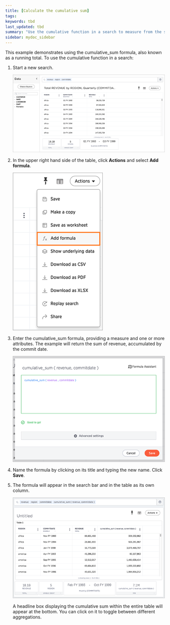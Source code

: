 ```yaml
---
title: [Calculate the cumulative sum]
tags:
keywords: tbd
last_updated: tbd
summary: "Use the cumulative function in a search to measure from the start of your data to the current point."
sidebar: mydoc_sidebar
---
```

This example demonstrates using the cumulative_sum formula, also known as a running total. To use the cumulative function in a search:

1. Start a new search.

     ![](/pages/images/aggregation_answer.png "Aggregation Answer example")

2. In the upper right hand side of the table, click **Actions** and select **Add formula**.

     ![](/pages/images/create_formula_in_answer.png "Create a new formula in an answer")

3. Enter the cumulative_sum formula, providing a measure and one or more attributes. The example will return the sum of revenue, accumulated by the commit date.

     ![](/pages/images/cumulative_sum_formula.png "Cumulative Sum Formula")

4. Name the formula by clicking on its title and typing the new name. Click **Save**.
5. The formula will appear in the search bar and in the table as its own column.

     ![](/pages/images/cumulative_sum_table.png "Cumulative Sum Table")

    A headline box displaying the cumulative sum within the entire table will appear at the bottom. You can click on it to toggle between different aggregations.
